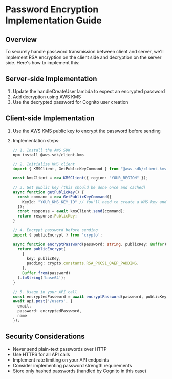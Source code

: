 # Password Encryption Implementation Guide

## Overview

To securely handle password transmission between client and server, we'll implement RSA encryption on the client side and decryption on the server side. Here's how to implement this:

## Server-side Implementation

1. Update the handleCreateUser lambda to expect an encrypted password
2. Add decryption using AWS KMS
3. Use the decrypted password for Cognito user creation

## Client-side Implementation

1. Use the AWS KMS public key to encrypt the password before sending
2. Implementation steps:

   ```typescript
   // 1. Install the AWS SDK
   npm install @aws-sdk/client-kms

   // 2. Initialize KMS client
   import { KMSClient, GetPublicKeyCommand } from "@aws-sdk/client-kms";

   const kmsClient = new KMSClient({ region: "YOUR_REGION" });

   // 3. Get public key (this should be done once and cached)
   async function getPublicKey() {
     const command = new GetPublicKeyCommand({
       KeyId: "YOUR_KMS_KEY_ID" // You'll need to create a KMS key and get its ID
     });
     const response = await kmsClient.send(command);
     return response.PublicKey;
   }

   // 4. Encrypt password before sending
   import { publicEncrypt } from 'crypto';

   async function encryptPassword(password: string, publicKey: Buffer) {
     return publicEncrypt(
       {
         key: publicKey,
         padding: crypto.constants.RSA_PKCS1_OAEP_PADDING,
       },
       Buffer.from(password)
     ).toString('base64');
   }

   // 5. Usage in your API call
   const encryptedPassword = await encryptPassword(password, publicKey);
   await api.post('/users', {
     email,
     password: encryptedPassword,
     name
   });
   ```

## Security Considerations

- Never send plain-text passwords over HTTP
- Use HTTPS for all API calls
- Implement rate limiting on your API endpoints
- Consider implementing password strength requirements
- Store only hashed passwords (handled by Cognito in this case)

